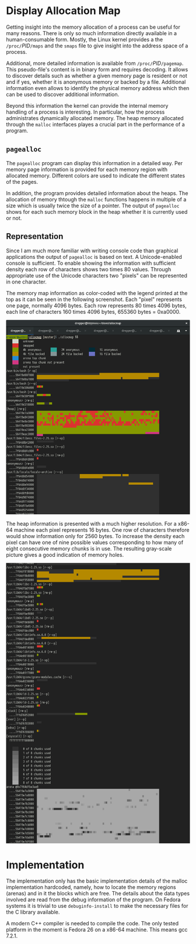 # Display Allocation Map

Getting insight into the memory allocation of a process can be useful for many reasons.
There is only so much information directly available in a human-consumable form.  Mostly,
the Linux kernel provides a the `/proc/`*PID*`/maps` and the `smaps` file to give insight
into the address space of a process.

Additional, more detailed information is available from `/proc/`*PID*`/pagemap`.  This pseudo-file's
content is in binary form and requires decoding.  It allows to discover details such as whether a
given memory page is resident or not and if yes, whether it is anonymous memory or backed by a file.
Additional information even allows to identify the physical memory address which then can be used to
discover additional information.

Beyond this information the kernel can provide the internal memory handling of a process is interesting.
In particular, how the process administrates dynamically allocated memory.  The heap memory allocated
through the `malloc` interfaces playes a crucial part in the performance of a program.

## `pagealloc`

The `pagealloc` program can display this information in a detailed way.  Per memory page information
is provided for each memory region with allocated memory.  Different colors are used to indicate the
different states of the pages.

In addition, the program provides detailed information about the heaps.  The allocation of memory thtough
the `malloc` functions happens in multiple of a size which is usually twice the size of a pointer.  The
output of `pagealloc` shows for each such memory block in the heap whether it is currently used or not.

## Representation

Since I am much more familiar with writing console code than graphical applications the output of
`pagealloc` is based on text.  A Unicode-enabled console is sufficient.  To enable showing the information
with sufficient density each row of characters shows two times 80 values.  Through appropriate use of
the Unicode characters two "pixels" can be represented in one character.

The memory map information as color-coded with the legend printed at the top as it can be seen in the following
screenshot.  Each "pixel" represents one page, normally 4096 bytes.  Each row represents 80 times 4096 bytes,
each line of characters 160 times 4096 bytes, 655360 bytes = 0xa0000.

![Mappings](mappings.png)

The heap information is presented with a much higher resolution.  For a x86-64 machine each pixel represents
16 bytes.  One row of characters therefore would show information only for 2560 bytes.  To increase the density
each pixel can have one of nine possible values corresponding to how many of eight consecutive memory chunks
is in use.  The resulting gray-scale picture gives a good indication of memory holes.

![Heap](heap.png)

# Implementation

The implementation only has the basic implementation details of the malloc implementation hardcoded, namely,
how to locate the memory regions (arenas) and in it the blocks which are free.  The details about the
data types involved are read from the debug information of the program.  On Fedora systems it is trivial
to use `debuginfo-install` to make the necessary files for the C library available.

A modern C++ compiler is needed to compile the code.  The only tested platform in the moment is Fedora 26
on a x86-64 machine.  This means gcc 7.2.1.
